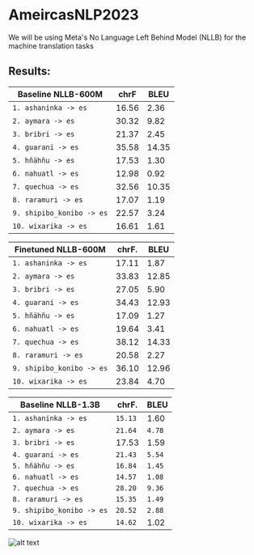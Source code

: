 # AmeircasNLP2023

We will be using Meta's No Language Left Behind Model (NLLB) for the machine translation tasks

## Results:
| **Baseline NLLB-600M**   | **chrF** | **BLEU** |
| -------------------------| -------- | -------- |
| `1. ashaninka -> es`     | 16.56    | 2.36     |
| `2. aymara -> es`        | 30.32    | 9.82     |
| `3. bribri -> es`        | 21.37    | 2.45     |
| `4. guarani -> es`       | 35.58    | 14.35    |
| `5. hñähñu -> es`        | 17.53    | 1.30     |
| `6. nahuatl -> es`       | 12.98    | 0.92     |
| `7. quechua -> es`       | 32.56    | 10.35    |
| `8. raramuri -> es`      | 17.07    | 1.19     |
| `9. shipibo_konibo -> es`| 22.57    | 3.24     |
| `10. wixarika -> es`     | 16.61    | 1.61     |


| **Finetuned NLLB-600M**  | **chrF**.| **BLEU** |
| -------------------------| -------- | -------- |
| `1. ashaninka -> es`     | 17.11    | 1.87     |
| `2. aymara -> es`        | 33.83    | 12.85    |
| `3. bribri -> es`        | 27.05    | 5.90     |
| `4. guarani -> es`       | 34.43    | 12.93    |
| `5. hñähñu -> es`        | 17.09    | 1.27     |
| `6. nahuatl -> es`       | 19.64    | 3.41     |
| `7. quechua -> es`       | 38.12    | 14.33    |
| `8. raramuri -> es`      | 20.58    | 2.27     |
| `9. shipibo_konibo -> es`| 36.10    | 12.96    |
| `10. wixarika -> es`     | 23.84    | 4.70     |


| **Baseline NLLB-1.3B**   | **chrF**.| **BLEU** |
| -------------------------| -------- | -------- |
| `1. ashaninka -> es`     | `15.13`  | 1.60     |
| `2. aymara -> es`        | `21.64`  | `4.78`   |
| `3. bribri -> es`        |  17.53   | 1.59     |
| `4. guarani -> es`       | `21.43`  | `5.54`   |
| `5. hñähñu -> es`        | `16.84`  | `1.45`   |
| `6. nahuatl -> es`       | `14.57`  | `1.08`   |
| `7. quechua -> es`       | `28.20`  | `9.36`   |
| `8. raramuri -> es`      | `15.35`  | `1.49`   |
| `9. shipibo_konibo -> es`| `20.52`  | `2.88`   |
| `10. wixarika -> es`     | `14.62`  | 1.02     | 

![alt text](https://github.com/KaieChen/ameircasnlp2023/blob/main/output.png)
